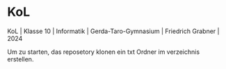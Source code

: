 # KoL
KoL | Klasse 10 | Informatik | Gerda-Taro-Gymnasium | Friedrich Grabner | 2024

Um zu starten, das reposetory klonen ein txt Ordner im verzeichnis erstellen.

